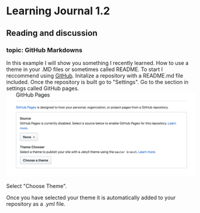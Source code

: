 # Learning Journal 1.2
## Reading and discussion
### topic: GitHub Markdowns

 In this example I will show you something I recently learned. How to use a theme in your .MD files or sometimes called README. 
 To start I reccommend using [GitHub](https://github.com/).
 Initalize a repository with a README.md file included. Once the repository is built go to "Settings". Go to the section in settings called GitHub pages. 
 ![GitHub Pages](githubpages.png)

 Select "Choose Theme".
 
 Once you have selected your theme it is automatically added to your repository as a .yml file. 


